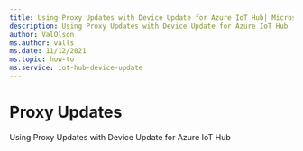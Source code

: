 ```yaml
---
title: Using Proxy Updates with Device Update for Azure IoT Hub| Microsoft Docs
description: Using Proxy Updates with Device Update for Azure IoT Hub
author: ValOlson
ms.author: valls
ms.date: 11/12/2021
ms.topic: how-to
ms.service: iot-hub-device-update
---
```


# Proxy Updates
Using Proxy Updates with Device Update for Azure IoT Hub
 

